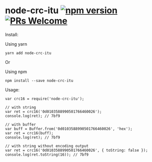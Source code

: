 node-crc-itu [![npm version](https://badge.fury.io/js/node-crc-itu.svg)](https://badge.fury.io/js/node-crc-itu) [![PRs Welcome](https://img.shields.io/badge/PRs-welcome-brightgreen.svg)](https://reactnavigation.org/docs/contributing.html)
=======

Install:

Using yarn
```
yarn add node-crc-itu 
```

Or

Using npm
```
npm install --save node-crc-itu 
```

Usage:

```
var crc16 = require('node-crc-itu');

// with string
var ret = crc16('0d0103588990501766460026');
console.log(ret); // 7bf9

// with buffer
var buff = Buffer.from('0d0103588990501766460026', 'hex');
var ret = crc16(buff);
console.log(ret); // 7bf9

// with string without encoding output
var ret = crc16('0d0103588990501766460026', { toString: false });
console.log(ret.toString(16)); // 7bf9
```
